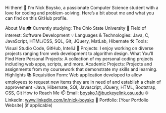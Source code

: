 Hi there! 👋 I'm Nick Boysko, a passionate Computer Science student with a love for coding and problem-solving. Here’s a bit about me and what you can find on this GitHub profile.

About Me
🎓 Currently studying: The Ohio State University
💼 Field of interest: Software Development
💡 Languages & Technologies: Java, C, JavaScript, HTML/CSS, SQL, Git, JQuery, MatLab, Hibernate
🛠️ Tools: Visual Studio Code, GitHub, InteliJ
🌟 Projects: I enjoy working on diverse projects ranging from web development to algorithm design.
What You’ll Find Here
Personal Projects: A collection of my personal coding projects including web apps, scripts, and more.
Academic Projects: Projects and assignments from my coursework that demonstrate my skills and learning.
Highlights
📚 Requisition Form: Web application developed to allow employees to request new items they are in need of and establish a chain of approvement
    -Java, Hibernate, SQl, Javascript, JQuery, HTML, Bootstrap, CSS, Git 
How to Reach Me
📫 Email: boysko.1@buckeyelink.osu.edu
🌐 LinkedIn: www.linkedin.com/in/nick-boysko
💼 Portfolio: [Your Portfolio Website] (if applicable)

